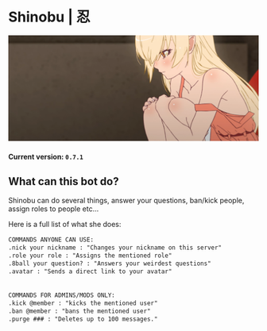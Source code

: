 # Shinobu | 忍


<p align="center">
  <img src="images/shinobu.png" alt="xd"/>
</p>


#### Current version: `0.7.1`

## What can this bot do?

Shinobu can do several things, answer your questions, ban/kick people, assign roles to people etc...

Here is a full list of what she does:

```
COMMANDS ANYONE CAN USE:
.nick your nickname : "Changes your nickname on this server"
.role your role : "Assigns the mentioned role"
.8ball your question? : "Answers your weirdest questions"
.avatar : "Sends a direct link to your avatar"


COMMANDS FOR ADMINS/MODS ONLY:
.kick @member : "kicks the mentioned user"
.ban @member : "bans the mentioned user"
.purge ### : "Deletes up to 100 messages."

```






